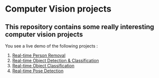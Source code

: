 # Computer Vision projects
## This repository contains some really interesting computer vision projects

You see a live demo of the following projects :
1. [Real-time Person Removal](https://thecelestial25.github.io/rtpr/)
2. [Real-time Object Detection & Classification](https://celestialcv.netlify.app/)
3. [Real-time Object Classification](https://thecelestial25.github.io/rtoc/)
4. [Real-time Pose Detection](https://thecelestial25.github.io/rtpd/)
